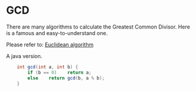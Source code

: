 # GCD

There are many algorithms to calculate the Greatest Common Divisor. Here is a famous and easy-to-understand one.

Please refer to: [Euclidean algorithm](https://en.wikipedia.org/wiki/Euclidean_algorithm)

A java version.

```java
	int gcd(int a, int b) {
        if (b == 0)    return a;
        else    return gcd(b, a % b);
    }
```